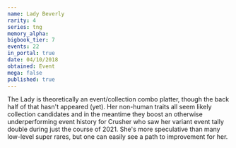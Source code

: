 ```yaml
---
name: Lady Beverly
rarity: 4
series: tng
memory_alpha:
bigbook_tier: 7
events: 22
in_portal: true
date: 04/10/2018
obtained: Event
mega: false
published: true
---
```


The Lady is theoretically an event/collection combo platter, though the back half of that hasn't appeared (yet). Her non-human traits all seem likely collection candidates and in the meantime they boost an otherwise underperforming event history for Crusher who saw her variant event tally double during just the course of 2021. She's more speculative than many low-level super rares, but one can easily see a path to improvement for her.
